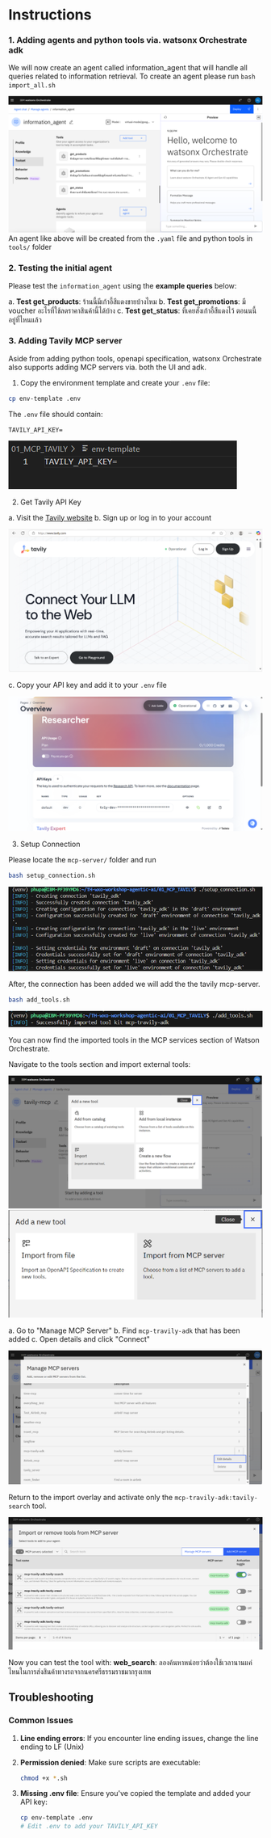 # Instructions


### 1. Adding agents and python tools  via. watsonx Orchestrate adk
We will now create an agent called information_agent that will handle all queries related to information retrieval. To create an agent please run 
`bash import_all.sh`

![alt text](images/added_information_agent.png)
An agent like above will be created from the `.yaml` file and python tools in `tools/` folder

### 2. Testing the initial agent
Please test the `information_agent` using the **example queries** below:  


a. **Test get_products**: 
ร้านนี้มีเก้าอี้สีแดงขายบ้างไหม
b. **Test get_promotions**: 
มี voucher อะไรที่ใช้ลดราคาสินค้านี้ได้บ้าง
c. **Test get_status**: 
ที่เคยสั่งเก้าอี้สีแดงไว้ ตอนนนี้อยู่ที่ไหนแล้ว

### 3. Adding Tavily MCP server

Aside from adding python tools, openapi specification, watsonx Orchestrate also supports adding MCP servers via. both the UI and adk.

1. Copy the environment template and create your `.env` file:

```bash
cp env-template .env
```

The `.env` file should contain:
```
TAVILY_API_KEY=
```

![Environment Configuration](images/image2.png)

2. Get Tavily API Key

a. Visit the [Tavily website](https://www.tavily.com/)
b. Sign up or log in to your account

![Tavily Website](images/image3.png)

c. Copy your API key and add it to your `.env` file

![Tavily API Key](images/image4.png)


3. Setup Connection

Please locate the `mcp-server/` folder and run

```bash
bash setup_connection.sh
```

![Connection Setup](images/image8.png)


After, the connection has been added we will add the the tavily mcp-server.

```bash
bash add_tools.sh
```

![Tools Import](images/image9.png)


You can now find the imported tools in the MCP services section of Watson Orchestrate.

Navigate to the tools section and import external tools:

![Import Tools](images/image12.png)
![External Tools](images/image13.png)

a. Go to "Manage MCP Server"
b. Find `mcp-travily-adk` that has been added
c. Open details and click "Connect"

![MCP Server Management](images/image14.png)


Return to the import overlay and activate only the `mcp-travily-adk:tavily-search` tool.

![alt text](images/image15.png)

Now you can test the tool with:
**web_search**: 
ลองค้นหาหน่อยว่าต้องใช้เวลานานแค่ไหนในการส่งสินค้าทางรถจากนครศรีธรรมราชมากรุงเทพ

## Troubleshooting

### Common Issues

1. **Line ending errors**: If you encounter line ending issues, change the line ending to LF (Unix) 

2. **Permission denied**: Make sure scripts are executable:
   ```bash
   chmod +x *.sh
   ```

3. **Missing .env file**: Ensure you've copied the template and added your API key:
   ```bash
   cp env-template .env
   # Edit .env to add your TAVILY_API_KEY
   ```
